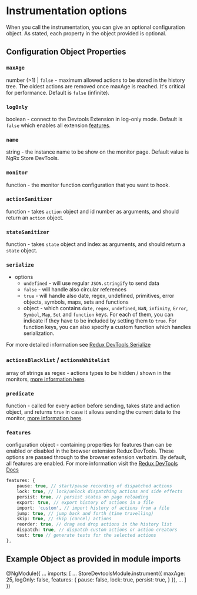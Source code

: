 # Instrumentation options

When you call the instrumentation, you can give an optional configuration object. As stated, each property in the object provided is optional.

## Configuration Object Properties

### `maxAge`

number (>1) | `false` - maximum allowed actions to be stored in the history tree. The oldest actions are removed once maxAge is reached. It's critical for performance. Default is `false` (infinite).

### `logOnly`

boolean - connect to the Devtools Extension in log-only mode. Default is `false` which enables all extension [features](https://github.com/zalmoxisus/redux-devtools-extension/blob/master/docs/API/Arguments.md#features).

### `name`

string - the instance name to be show on the monitor page. Default value is NgRx Store DevTools.

### `monitor`

function - the monitor function configuration that you want to hook.

### `actionSanitizer`

function - takes `action` object and id number as arguments, and should return an `action` object.

### `stateSanitizer`

function - takes `state` object and index as arguments, and should return a `state` object.

### `serialize`

- options
  - `undefined` - will use regular `JSON.stringify` to send data
  - `false` - will handle also circular references
  - `true` - will handle also date, regex, undefined, primitives, error objects, symbols, maps, sets and functions
  - object - which contains `date`, `regex`, `undefined`, `NaN`, `infinity`, `Error`, `Symbol`, `Map`, `Set` and `function` keys. For each of them, you can indicate if they have to be included by setting them to `true`. For function keys, you can also specify a custom function which handles serialization.

For more detailed information see [Redux DevTools Serialize](https://github.com/zalmoxisus/redux-devtools-extension/blob/master/docs/API/Arguments.md#serialize)

### `actionsBlacklist` / `actionsWhitelist`

array of strings as regex - actions types to be hidden / shown in the monitors, [more information here](https://github.com/zalmoxisus/redux-devtools-extension/blob/master/docs/API/Arguments.md#actionsblacklist--actionswhitelist).

### `predicate`

function - called for every action before sending, takes state and action object, and returns `true` in case it allows sending the current data to the monitor, [more information here](https://github.com/zalmoxisus/redux-devtools-extension/blob/master/docs/API/Arguments.md#predicate).

### `features`

configuration object - containing properties for features than can be enabled or disabled in the browser extension Redux DevTools. These options are passed through to the browser extension verbatim. By default, all features are enabled. For more information visit the [Redux DevTools Docs](https://github.com/zalmoxisus/redux-devtools-extension/blob/master/docs/API/Arguments.md#features)

```typescript
features: {
    pause: true, // start/pause recording of dispatched actions
    lock: true, // lock/unlock dispatching actions and side effects    
    persist: true, // persist states on page reloading
    export: true, // export history of actions in a file
    import: 'custom', // import history of actions from a file
    jump: true, // jump back and forth (time travelling)
    skip: true, // skip (cancel) actions
    reorder: true, // drag and drop actions in the history list 
    dispatch: true, // dispatch custom actions or action creators
    test: true // generate tests for the selected actions
},
```

## Example Object as provided in module imports

<code-example header="app.module.ts">
@NgModule({
  ...
  imports: [
    ...
    StoreDevtoolsModule.instrument({
          maxAge: 25,
          logOnly: false,
          features: {
            pause: false,
            lock: true,
            persist: true,
          }
        }),
    ...
  ]
})
</code-example>

